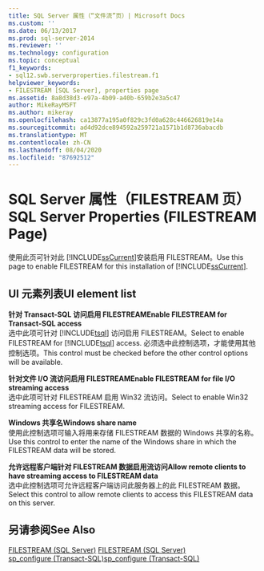 ```yaml
---
title: SQL Server 属性（“文件流”页）| Microsoft Docs
ms.custom: ''
ms.date: 06/13/2017
ms.prod: sql-server-2014
ms.reviewer: ''
ms.technology: configuration
ms.topic: conceptual
f1_keywords:
- sql12.swb.serverproperties.filestream.f1
helpviewer_keywords:
- FILESTREAM [SQL Server], properties page
ms.assetid: 8a8d38d3-e97a-4b09-a40b-659b2e3a5c47
author: MikeRayMSFT
ms.author: mikeray
ms.openlocfilehash: ca13877a195a0f829c3fd0a628c446626819e14a
ms.sourcegitcommit: ad4d92dce894592a259721a1571b1d8736abacdb
ms.translationtype: MT
ms.contentlocale: zh-CN
ms.lasthandoff: 08/04/2020
ms.locfileid: "87692512"
---
```

# <a name="sql-server-properties-filestream-page"></a><span data-ttu-id="098d5-102">SQL Server 属性（FILESTREAM 页）</span><span class="sxs-lookup"><span data-stu-id="098d5-102">SQL Server Properties (FILESTREAM Page)</span></span>
  <span data-ttu-id="098d5-103">使用此页可针对此 [!INCLUDE[ssCurrent](../../includes/sscurrent-md.md)]安装启用 FILESTREAM。</span><span class="sxs-lookup"><span data-stu-id="098d5-103">Use this page to enable FILESTREAM for this installation of [!INCLUDE[ssCurrent](../../includes/sscurrent-md.md)].</span></span>  
  
## <a name="ui-element-list"></a><span data-ttu-id="098d5-104">UI 元素列表</span><span class="sxs-lookup"><span data-stu-id="098d5-104">UI element list</span></span>  
 <span data-ttu-id="098d5-105">**针对 Transact-SQL 访问启用 FILESTREAM**</span><span class="sxs-lookup"><span data-stu-id="098d5-105">**Enable FILESTREAM for Transact-SQL access**</span></span>  
 <span data-ttu-id="098d5-106">选中此项可针对 [!INCLUDE[tsql](../../includes/tsql-md.md)] 访问启用 FILESTREAM。</span><span class="sxs-lookup"><span data-stu-id="098d5-106">Select to enable FILESTREAM for [!INCLUDE[tsql](../../includes/tsql-md.md)] access.</span></span> <span data-ttu-id="098d5-107">必须选中此控制选项，才能使用其他控制选项。</span><span class="sxs-lookup"><span data-stu-id="098d5-107">This control must be checked before the other control options will be available.</span></span>  
  
 <span data-ttu-id="098d5-108">**针对文件 I/O 流访问启用 FILESTREAM**</span><span class="sxs-lookup"><span data-stu-id="098d5-108">**Enable FILESTREAM for file I/O streaming access**</span></span>  
 <span data-ttu-id="098d5-109">选中此项可针对 FILESTREAM 启用 Win32 流访问。</span><span class="sxs-lookup"><span data-stu-id="098d5-109">Select to enable Win32 streaming access for FILESTREAM.</span></span>  
  
 <span data-ttu-id="098d5-110">**Windows 共享名**</span><span class="sxs-lookup"><span data-stu-id="098d5-110">**Windows share name**</span></span>  
 <span data-ttu-id="098d5-111">使用此控制选项可输入将用来存储 FILESTREAM 数据的 Windows 共享的名称。</span><span class="sxs-lookup"><span data-stu-id="098d5-111">Use this control to enter the name of the Windows share in which the FILESTREAM data will be stored.</span></span>  
  
 <span data-ttu-id="098d5-112">**允许远程客户端针对 FILESTREAM 数据启用流访问**</span><span class="sxs-lookup"><span data-stu-id="098d5-112">**Allow remote clients to have streaming access to FILESTREAM data**</span></span>  
 <span data-ttu-id="098d5-113">选中此控制选项可允许远程客户端访问此服务器上的此 FILESTREAM 数据。</span><span class="sxs-lookup"><span data-stu-id="098d5-113">Select this control to allow remote clients to access this FILESTREAM data on this server.</span></span>  
  
## <a name="see-also"></a><span data-ttu-id="098d5-114">另请参阅</span><span class="sxs-lookup"><span data-stu-id="098d5-114">See Also</span></span>  
 <span data-ttu-id="098d5-115">[FILESTREAM (SQL Server)](../../relational-databases/blob/filestream-sql-server.md) </span><span class="sxs-lookup"><span data-stu-id="098d5-115">[FILESTREAM &#40;SQL Server&#41;](../../relational-databases/blob/filestream-sql-server.md) </span></span>  
 [<span data-ttu-id="098d5-116">sp_configure &#40;Transact-SQL&#41;</span><span class="sxs-lookup"><span data-stu-id="098d5-116">sp_configure &#40;Transact-SQL&#41;</span></span>](/sql/relational-databases/system-stored-procedures/sp-configure-transact-sql)  
  
  
